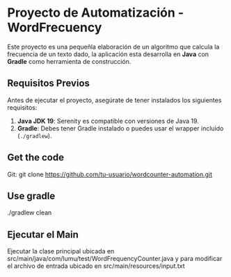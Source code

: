 # Proyecto de Automatización - WordFrecuency

Este proyecto es una pequeñla elaboración de un algoritmo que calcula la frecuencia de un texto dado, la aplicación esta desarrolla en **Java** con **Gradle** como herramienta de construcción.

## Requisitos Previos

Antes de ejecutar el proyecto, asegúrate de tener instalados los siguientes requisitos:

1. **Java JDK 19**: Serenity es compatible con versiones de Java 19.
2. **Gradle**: Debes tener Gradle instalado o puedes usar el wrapper incluido (`./gradlew`).

## Get the code

Git:
   git clone https://github.com/tu-usuario/wordcounter-automation.git

## Use gradle

./gradlew clean

## Ejecutar el Main

Ejecutar la clase principal ubicada en src/main/java/com/lumu/test/WordFrequencyCounter.java y para modificar el archivo de entrada ubicado en src/main/resources/input.txt
